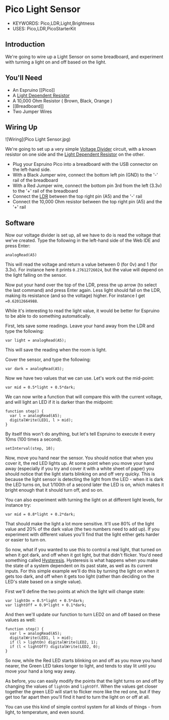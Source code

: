 <!--- Copyright (c) 2015 Gordon Williams, Pur3 Ltd. See the file LICENSE for copying permission. -->
Pico Light Sensor
===============

* KEYWORDS: Pico,LDR,Light,Brightness
* USES: Pico,LDR,PicoStarterKit

Introduction
-----------

We're going to wire up a Light Sensor on some breadboard, and experiment with turning a light on and off based on the light.

You'll Need
----------

* An Espruino [[Pico]]
* A [Light Dependent Resistor](/LDR)
* A 10,000 Ohm Resistor ( Brown, Black, Orange )
* [[Breadboard]]
* Two Jumper Wires

Wiring Up
--------

![Wiring](Pico Light Sensor.jpg)

We're going to set up a very simple [Voltage Divider](http://en.wikipedia.org/wiki/Voltage_divider) circuit, with a known resistor on one side and the [Light Dependent Resistor](/LDR) on the other.

* Plug your Espruino Pico into a breadboard with the USB connector on the left-hand side. 
* With a Black Jumper wire, connect the bottom left pin (GND) to the '-' rail of the breadboard
* With a Red Jumper wire, connect the bottom pin 3rd from the left (3.3v) to the '+' rail of the breadboard
* Connect the [LDR](/LDR) between the top right pin (A5) and the '-' rail
* Connect the 10,000 Ohm resistor between the top right pin (A5) and the '+' rail

Software
-------

Now our voltage divider is set up, all we have to do is read the voltage that we've created. Type the following in the left-hand side of the Web IDE and press Enter:

```
analogRead(A5)
```

This will read the voltage and return a value between 0 (for 0v) and 1 (for 3.3v). For instance here it prints `0.27612726024`, but the value will depend on the light falling on the sensor.

Now put your hand over the top of the LDR, press the up arrow (to select the last command) and press Enter again. Less light should fall on the LDR, making its resistance (and so the voltage) higher. For instance I get `=0.62012664988`.

While it's interesting to read the light value, it would be better for Espruino to be able to do something automatically. 

First, lets save some readings. Leave your hand away from the LDR and type the following:

```
var light = analogRead(A5);
```

This will save the reading when the room is light.

Cover the sensor, and type the following:

```
var dark = analogRead(A5);
```

Now we have two values that we can use. Let's work out the mid-point:

```
var mid = 0.5*light + 0.5*dark;
```

We can now write a function that will compare this with the current voltage, and will light an LED if it is darker than the midpoint:

```
function step() {
  var l = analogRead(A5);
  digitalWrite(LED1, l > mid);
}
```

By itself this won't do anything, but let's tell Espruino to execute it every 10ms (100 times a second).

```
setInterval(step, 10);
```

Now, move you hand near the sensor. You should notice that when you cover it, the red LED lights up. At some point when you move your hand away (especially if you try and cover it with a white sheet of paper) you should notice that the light starts blinking on and off very quicky. This is because the light sensor is detecting the light from the LED - when it is dark the LED turns on, but 1/100th of a second later the LED is on, which makes it bright enough that it should turn off, and so on.

You can also experiment with turning the light on at different light levels, for instance try:

```
var mid = 0.8*light + 0.2*dark;
```

That should make the light a lot more sensitive. It'll use 80% of the light value and 20% of the dark value (the two numbers need to add up). If you experiment with different values you'll find that the light either gets harder or easier to turn on.

So now, what if you wanted to use this to control a real light, that turned on when it got dark, and off when it got light, but that didn't flicker. You'd need something called [Hysteresis](http://en.wikipedia.org/wiki/Hysteresis). Hysteresis is what happens when you make the state of a system dependent on its past state, as well as its current inputs. For this simple example we'll do this by turning the light on when it gets too dark, and off when it gets too light (rather than deciding on the LED's state based on a single value).

First we'll define the two points at which the light will change state:

```
var lightOn = 0.5*light + 0.5*dark;
var lightOff = 0.9*light + 0.1*dark;
```

And then we'll update our function to turn LED2 on and off based on these values as well:

```
function step() {
  var l = analogRead(A5);
  digitalWrite(LED1, l > mid);
  if (l > lightOn) digitalWrite(LED2, 1);
  if (l < lightOff) digitalWrite(LED2, 0);
}
```

So now, while the Red LED starts blinking on and off as you move you hand nearer, the Green LED takes longer to light, and tends to stay lit until you move your hand a long way away.

As before, you can easily modify the points that the light turns on and off by changing the values of `lightOn` and `lightOff`. When the values get closer together the green LED will start to flicker more like the red one, but if they get too far apart then you'll find it hard to turn the light on or off at all.

You can use this kind of simple control system for all kinds of things - from light, to temperature, and even sound.
